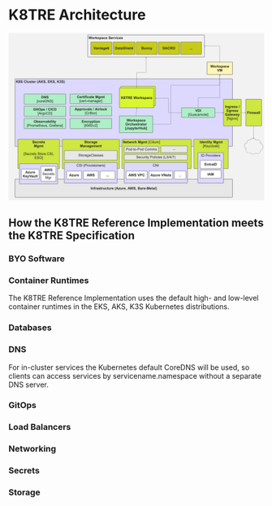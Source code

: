 # K8TRE Architecture

![High-Level K8TRE Architecture](img/K8TRE-high-level.png)

## How the K8TRE Reference Implementation meets the K8TRE Specification

### BYO Software

### Container Runtimes

The K8TRE Reference Implementation uses the default high- and low-level container runtimes in the EKS, AKS, K3S Kubernetes distributions. 

### Databases

### DNS

For in-cluster services the Kubernetes default CoreDNS will be used, so clients can access services by servicename.namespace without a separate DNS server.

### GitOps

### Load Balancers

### Networking

### Secrets

### Storage